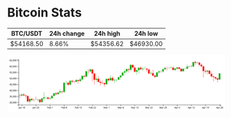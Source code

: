 # Bitcoin Stats

BTC/USDT|24h change|24h high|24h low|
|---|---|---|---|
|$54168.50|8.66%|$54356.62|$46930.00|

<img src="./chart.svg">
